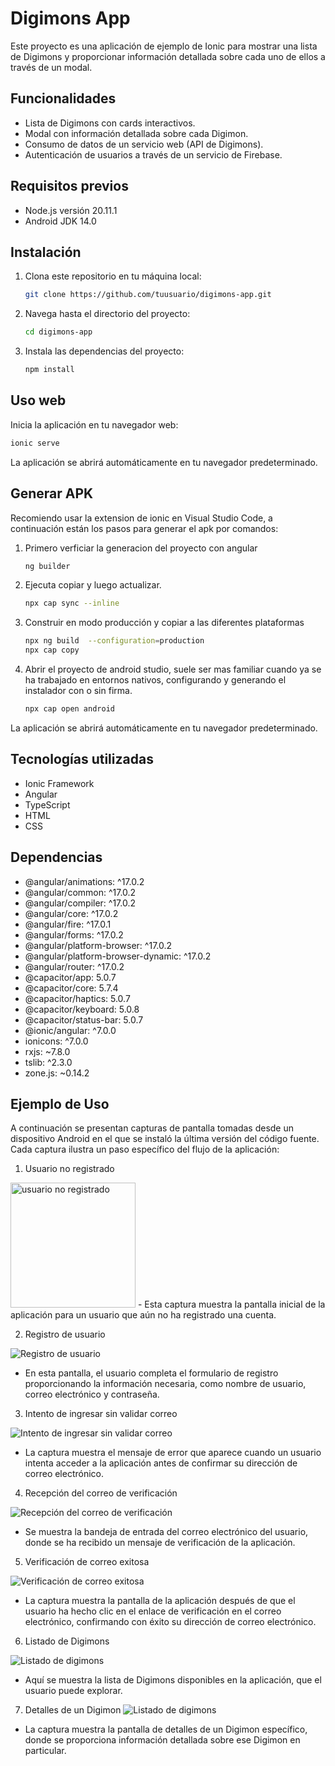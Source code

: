 # Digimons App

Este proyecto es una aplicación de ejemplo de Ionic para mostrar una lista de Digimons y proporcionar información detallada sobre cada uno de ellos a través de un modal.

## Funcionalidades

- Lista de Digimons con cards interactivos.
- Modal con información detallada sobre cada Digimon.
- Consumo de datos de un servicio web (API de Digimons).
- Autenticación de usuarios a través de un servicio de Firebase.

## Requisitos previos

- Node.js versión 20.11.1
- Android JDK 14.0

## Instalación

1. Clona este repositorio en tu máquina local:

   ```bash
   git clone https://github.com/tuusuario/digimons-app.git
   
2. Navega hasta el directorio del proyecto:

   ```bash
   cd digimons-app

3. Instala las dependencias del proyecto:

   ```bash
   npm install
   
## Uso web

Inicia la aplicación en tu navegador web:

   ```bash
   ionic serve
   ```

La aplicación se abrirá automáticamente en tu navegador predeterminado.  

## Generar APK

Recomiendo usar la extension de ionic en Visual Studio Code, a continuación están los pasos para generar el apk por comandos:

1. Primero verficiar la generacion del proyecto con angular

   ```bash
   ng builder
   ```

2. Ejecuta copiar y luego actualizar.

   ```bash
   npx cap sync --inline
   ```

3. Construir en modo producción y copiar a las diferentes plataformas

   ```bash
   npx ng build  --configuration=production
   npx cap copy
   ```
4. Abrir el proyecto de android studio, suele ser mas familiar cuando ya se ha trabajado en entornos nativos, configurando y generando el instalador con o sin firma.  

   ```bash
   npx cap open android
   ```


La aplicación se abrirá automáticamente en tu navegador predeterminado.  

## Tecnologías utilizadas

- Ionic Framework
- Angular
- TypeScript
- HTML
- CSS

## Dependencias

- @angular/animations: ^17.0.2
- @angular/common: ^17.0.2
- @angular/compiler: ^17.0.2
- @angular/core: ^17.0.2
- @angular/fire: ^17.0.1
- @angular/forms: ^17.0.2
- @angular/platform-browser: ^17.0.2
- @angular/platform-browser-dynamic: ^17.0.2
- @angular/router: ^17.0.2
- @capacitor/app: 5.0.7
- @capacitor/core: 5.7.4
- @capacitor/haptics: 5.0.7
- @capacitor/keyboard: 5.0.8
- @capacitor/status-bar: 5.0.7
- @ionic/angular: ^7.0.0
- ionicons: ^7.0.0
- rxjs: ~7.8.0
- tslib: ^2.3.0
- zone.js: ~0.14.2

## Ejemplo de Uso

A continuación se presentan capturas de pantalla tomadas desde un dispositivo Android en el que se instaló la última versión del código fuente. Cada captura ilustra un paso específico del flujo de la aplicación:

1. Usuario no registrado

  <img src="img/01_unregistered_user.jpeg" alt="usuario no registrado" width="200"/>
- Esta captura muestra la pantalla inicial de la aplicación para un usuario que aún no ha registrado una cuenta.

2. Registro de usuario

  ![Registro de usuario](img/02_user_register.jpeg)
- En esta pantalla, el usuario completa el formulario de registro proporcionando la información necesaria, como nombre de usuario, correo electrónico y contraseña.

3. Intento de ingresar sin validar correo

  ![Intento de ingresar sin validar correo](img/03_try_to_enter_without_validating_email.jpeg)
-   La captura muestra el mensaje de error que aparece cuando un usuario intenta acceder a la aplicación antes de confirmar su dirección de correo electrónico.

4. Recepción del correo de verificación

  ![Recepción del correo de verificación](img/04_receipt_of_verification_email.jpeg)
- Se muestra la bandeja de entrada del correo electrónico del usuario, donde se ha recibido un mensaje de verificación de la aplicación.

5. Verificación de correo exitosa

  ![Verificación de correo exitosa](img/05_email_verification_successful.jpeg)
- La captura muestra la pantalla de la aplicación después de que el usuario ha hecho clic en el enlace de verificación en el correo electrónico, confirmando con éxito su dirección de correo electrónico.  

6. Listado de Digimons

  ![Listado de digimons](img/06_digimon_list.jpeg)
- Aquí se muestra la lista de Digimons disponibles en la aplicación, que el usuario puede explorar.

7. Detalles de un Digimon
  ![Listado de digimons](img/07_digimon_detail.jpeg)
- La captura muestra la pantalla de detalles de un Digimon específico, donde se proporciona información detallada sobre ese Digimon en particular.


